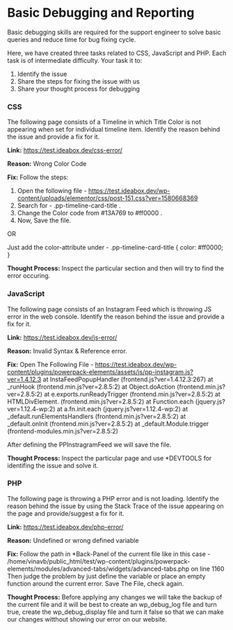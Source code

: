 # Basic Debugging and Reporting

Basic debugging skills are required for the support engineer to solve basic queries and reduce time for bug fixing cycle.

Here, we have created three tasks related to CSS, JavaScript and PHP. Each task is of intermediate difficulty. Your task it to:

1. Identify the issue
2. Share the steps for fixing the issue with us
3. Share your thought process for debugging

### CSS

The following page consists of a Timeline in which Title Color is not appearing when set for individual timeline item. Identify the reason behind the issue and provide a fix for it.

**Link:** https://test.ideabox.dev/css-error/

**Reason:** Wrong Color Code 

**Fix:**  Follow the steps:
1. Open the following file - https://test.ideabox.dev/wp-content/uploads/elementor/css/post-151.css?ver=1580668369
2. Search for - .pp-timeline-card-title .
3. Change the Color code from #13A769 to #ff0000 .
4. Now, Save the file.

OR

Just add the color-attribute under -
.pp-timeline-card-title {
color: #ff0000;
}

**Thought Process:**  Inspect the particular section and then will try to find the error occuring.

### **JavaScript**

The following page consists of an Instagram Feed which is throwing JS error in the web console. Identify the reason behind the issue and provide a fix for it.

**Link:** https://test.ideabox.dev/js-error/

**Reason:**  Invalid Syntax & Reference error.

**Fix:** Open The Following File - https://test.ideabox.dev/wp-content/plugins/powerpack-elements/assets/js/pp-instagram.js?ver=1.4.12.3
  at InstaFeedPopupHandler (frontend.js?ver=1.4.12.3:267)
  at _runHook (frontend.min.js?ver=2.8.5:2)
  at Object.doAction (frontend.min.js?ver=2.8.5:2)
  at e.exports.runReadyTrigger (frontend.min.js?ver=2.8.5:2)
  at HTMLDivElement.<anonymous> (frontend.min.js?ver=2.8.5:2)
  at Function.each (jquery.js?ver=1.12.4-wp:2)
  at a.fn.init.each (jquery.js?ver=1.12.4-wp:2)
  at _default.runElementsHandlers (frontend.min.js?ver=2.8.5:2)
  at _default.onInit (frontend.min.js?ver=2.8.5:2)
  at _default.Module.trigger (frontend-modules.min.js?ver=2.8.5:2)

After defining the PPInstragramFeed we will save the file.

**Thought Process:** Inspect the particular page and use *DEVTOOLS for identifing the issue and solve it.

### **PHP**

The following page is throwing a PHP error and is not loading. Identify the reason behind the issue by using the Stack Trace of the issue appearing on the page and provide/suggest a fix for it.

**Link:** https://test.ideabox.dev/php-error/

**Reason:** Undefined or wrong defined variable

**Fix:** Follow the path in *Back-Panel of the current file like in this case - /home/vinavb/public_html/test/wp-content/plugins/powerpack-elements/modules/advanced-tabs/widgets/advanced-tabs.php
on line
1160
Then judge the problem by just define the variable or place an empty function around the current error.
Save The File, check again.


**Thought Process:** Before applying any changes we will take the backup of the current file and it will be best to create an wp_debug_log file and turn true, create the wp_debug_display file and turn it false so that we can make our changes witthout showing our error on our website.


